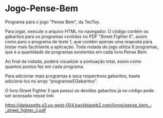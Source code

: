 # Jogo-Pense-Bem
Programa para o jogo "Pense Bem", da TecToy.

Para jogar, execute o arquivo HTML no navegador. O código contém os gabaritos para os programas contidos no PDF "Street Fighter II", assim como para o programa de teste 1, que contém apenas uma resposta para testar mais facilmente a aplicação. Toda rodada do jogo utiliza 6 programas, que é a quantidade de programas existentes em cada livro Pense Bem.

Ao final da rodada, poderá visualizar a pontuação total, assim como quantos pontos fez em cada programa.

Para adicionar mais programas e seus respectivos gabaritos, basta adicioná-los no array "programasEGabaritos".

O livro Street Fighter II que possui os devidos gabaritos já no código pode ser acessado nesse link: 

https://datassette.s3.us-west-004.backblazeb2.com/livros/pense_bem_-_street_fighter_ii.pdf
